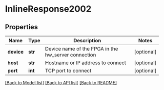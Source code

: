 # InlineResponse2002

## Properties
Name | Type | Description | Notes
------------ | ------------- | ------------- | -------------
**device** | **str** | Device name of the FPGA in the hw_server connection | [optional] 
**host** | **str** | Hostname or IP address to connect | [optional] 
**port** | **int** | TCP port to connect | [optional] 

[[Back to Model list]](../README.md#documentation-for-models) [[Back to API list]](../README.md#documentation-for-api-endpoints) [[Back to README]](../README.md)


